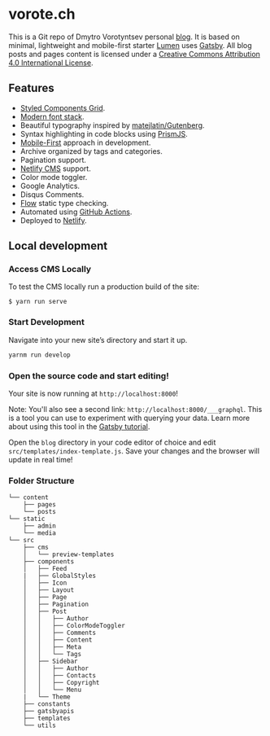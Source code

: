# vorote.ch

This is a Git repo of Dmytro Vorotyntsev personal [blog](https://vorote.ch). It is based on minimal, lightweight and mobile-first starter [Lumen](https://github.com/alxshelepenok/gatsby-starter-lumen) uses [Gatsby](https://github.com/gatsbyjs/gatsby).
All blog posts and pages content is licensed under a [Creative Commons Attribution 4.0 International License](http://creativecommons.org/licenses/by/4.0/).

## Features
+ [Styled Components Grid](https://github.com/jameslnewell/styled-components-grid).
+ [Modern font stack](https://bitsofco.de/the-new-system-font-stack).
+ Beautiful typography inspired by [matejlatin/Gutenberg](https://github.com/matejlatin/Gutenberg).
+ Syntax highlighting in code blocks using [PrismJS](http://prismjs.com).
+ [Mobile-First](https://medium.com/@mrmrs_/mobile-first-css-48bc4cc3f60f) approach in development.
+ Archive organized by tags and categories.
+ Pagination support.
+ [Netlify CMS](https://www.netlifycms.org) support.
+ Color mode toggler.
+ Google Analytics.
+ Disqus Comments.
+ [Flow](https://flow.org/) static type checking.
+ Automated using [GitHub Actions](https://github.com/features/actions).
+ Deployed to [Netlify](https://netlify.com).

## Local development

### Access CMS Locally

To test the CMS locally run a production build of the site:
```
$ yarn run serve
```

### Start Development

Navigate into your new site’s directory and start it up.

```sh
yarnm run develop
```

### Open the source code and start editing!

Your site is now running at `http://localhost:8000`!

Note: You'll also see a second link: `http://localhost:8000/___graphql`. This is a tool you can use to experiment with querying your data. Learn more about using this tool in the [Gatsby tutorial](https://www.gatsbyjs.org/tutorial/part-five/#introducing-graphiql).

Open the `blog` directory in your code editor of choice and edit `src/templates/index-template.js`. Save your changes and the browser will update in real time!

### Folder Structure

```
└── content
    ├── pages
    └── posts
└── static
    ├── admin
    └── media
└── src
    ├── cms
    │   └── preview-templates
    ├── components
    │   ├── Feed
    |   ├── GlobalStyles
    │   ├── Icon
    │   ├── Layout
    │   ├── Page
    │   ├── Pagination
    │   ├── Post
    │   │   ├── Author
    │   │   ├── ColorModeToggler
    │   │   ├── Comments
    │   │   ├── Content
    │   │   ├── Meta
    │   │   └── Tags
    │   ├── Sidebar
    │   │   ├── Author
    │   │   ├── Contacts
    │   │   ├── Copyright
    │   │   └── Menu
    |   └── Theme
    ├── constants
    ├── gatsbyapis
    ├── templates
    └── utils

```
